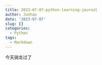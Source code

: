 ```yaml
---
title: 2023-07-07-python-learning-journal
author: Junhao
date: '2023-07-07'
slug: []
categories:
  - Python
tags:
  - Markdown
---
```

  今天骑龙过了